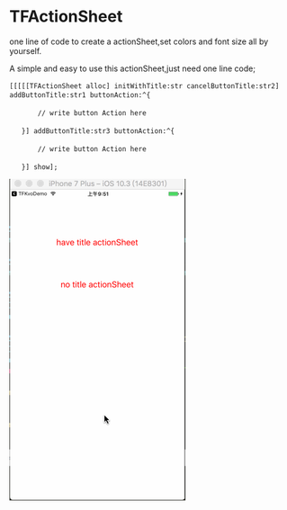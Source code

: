 # TFActionSheet
one line of code to create a actionSheet,set colors and font size all by yourself.

A simple and easy to use this actionSheet,just need one line code;

<pre><code>[[[[[TFActionSheet alloc] initWithTitle:str cancelButtonTitle:str2] addButtonTitle:str1 buttonAction:^{

       // write button Action here
       
   }] addButtonTitle:str3 buttonAction:^{
   
       // write button Action here
       
   }] show];</code></pre>

![gif](https://github.com/RaInvis/TFActionSheet/blob/master/TFActionSheetDemo/TFActionSheetDemo/actionSheet.gif)

